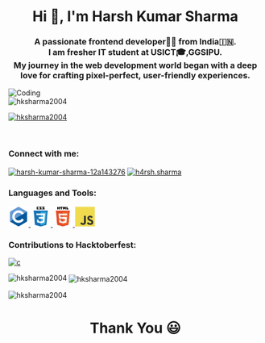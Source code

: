 <h1 align="center">Hi 👋, I'm Harsh Kumar Sharma</h1>
<h3 align="center">A passionate frontend developer🧑‍💻 from India🇮🇳.<br>I am fresher IT student at USICT🎓,GGSIPU.<br> My journey in the web development world began with a deep love for crafting pixel-perfect, user-friendly experiences.</h3>
<img align="right" alt="Coding" width="800" src="https://user-images.githubusercontent.com/74038190/225813708-98b745f2-7d22-48cf-9150-083f1b00d6c9.gif">

<p align="left"> <img src="https://komarev.com/ghpvc/?username=hksharma2004&label=Profile%20views&color=0e75b6&style=flat" alt="hksharma2004" /> </p>

<p align="left"> <a href="https://github.com/ryo-ma/github-profile-trophy"><img src="https://github-profile-trophy.vercel.app/?username=hksharma2004" alt="hksharma2004" /></a> </p>

<p align="left"> <a href="https://twitter.com/" target="blank"><img src="https://img.shields.io/twitter/follow/?logo=twitter&style=for-the-badge" alt="" /></a> </p>

<h3 align="left">Connect with me:</h3>
<p align="left">
<a href="https://linkedin.com/in/harsh-kumar-sharma-12a143276" target="blank"><img align="center" src="https://raw.githubusercontent.com/rahuldkjain/github-profile-readme-generator/master/src/images/icons/Social/linked-in-alt.svg" alt="harsh-kumar-sharma-12a143276" height="30" width="40" /></a>
<a href="https://instagram.com/h4rsh.sharma" target="blank"><img align="center" src="https://raw.githubusercontent.com/rahuldkjain/github-profile-readme-generator/master/src/images/icons/Social/instagram.svg" alt="h4rsh.sharma" height="30" width="40" /></a>
</p>

<h3 align="left">Languages and Tools:</h3>
<p align="left"> <a href="https://www.cprogramming.com/" target="_blank" rel="noreferrer"> <img src="https://raw.githubusercontent.com/devicons/devicon/master/icons/c/c-original.svg" alt="c" width="40" height="40"/> </a> <a href="https://www.w3schools.com/css/" target="_blank" rel="noreferrer"> <img src="https://raw.githubusercontent.com/devicons/devicon/master/icons/css3/css3-original-wordmark.svg" alt="css3" width="40" height="40"/> </a> <a href="https://www.w3.org/html/" target="_blank" rel="noreferrer"> <img src="https://raw.githubusercontent.com/devicons/devicon/master/icons/html5/html5-original-wordmark.svg" alt="html5" width="40" height="40"/> </a> <a href="https://developer.mozilla.org/en-US/docs/Web/JavaScript" target="_blank" rel="noreferrer"> <img src="https://raw.githubusercontent.com/devicons/devicon/master/icons/javascript/javascript-original.svg" alt="javascript" width="40" height="40"/> </a> </p>
<h3> Contributions to Hacktoberfest: </h3>
<p> <a href="https://holopin.me/hksharma2004" target="_blank" rel="noreferrer"> <img src="https://assets.holopin.io/hf2023levels/level0-gold-0-0-0.webp" alt="c" width="50" height="50"/> </a> </p>

<p><img align="left" src="https://github-readme-stats.vercel.app/api/top-langs?username=hksharma2004&show_icons=true&locale=en&layout=compact" alt="hksharma2004" /></p>

<p>&nbsp;<img align="center" src="https://github-readme-stats.vercel.app/api?username=hksharma2004&show_icons=true&locale=en" alt="hksharma2004" /></p>

<p><img align="center" src="https://github-readme-streak-stats.herokuapp.com/?user=hksharma2004&" alt="hksharma2004" /></p>


<h1 align="center"> Thank You 😃</h1>
